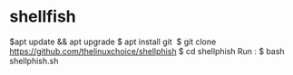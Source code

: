 # shellfish
$apt update &amp;&amp; apt upgrade  $ apt install git   $ git clone https://github.com/thelinuxchoice/shellphish  $ cd shellphish  Run :  $ bash shellphish.sh
